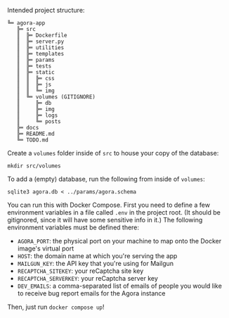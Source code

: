 Intended project structure:

<!-- ═	║	╒	╓	╔	╕	╖	╗	╘	╙	╚	╛	╜	╝	╞	╟
╠	╡	╢	╣	╤	╥	╦	╧	╨	╩	╪	╫	╬ -->

```
╚═ agora-app
   ╠═ src
   ║  ╠═ Dockerfile
   ║  ╠═ server.py
   ║  ╠═ utilities
   ║  ╠═ templates
   ║  ╠═ params
   ║  ╠═ tests
   ║  ╠═ static
   ║  ║  ╠═ css
   ║  ║  ╠═ js
   ║  ║  ╚═ img
   ║  ╚═ volumes (GITIGNORE)
   ║     ╠═ db
   ║     ╠═ img
   ║     ╠═ logs
   ║     ╚═ posts
   ╠═ docs
   ╠═ README.md
   ╚═ TODO.md
```

Create a `volumes` folder inside of `src` to house your copy of the database:
```
mkdir src/volumes
```
To add a (empty) database, run the following from inside of `volumes`:
```
sqlite3 agora.db < ../params/agora.schema
```
You can run this with Docker Compose. First you need to define a few environment variables in a file called `.env` in the project root. (It should be gitignored, since it will have some sensitive info in it.) The following environment variables must be defined there:

- `AGORA_PORT`: the physical port on your machine to map onto the Docker image's virtual port
- `HOST`: the domain name at which you're serving the app
- `MAILGUN_KEY`: the API key that you're using for Mailgun
- `RECAPTCHA_SITEKEY`: your reCaptcha site key
- `RECAPTCHA_SERVERKEY`: your reCaptcha server key
- `DEV_EMAILS`: a comma-separated list of emails of people you would like to receive bug report emails for the Agora instance

Then, just run `docker compose up`!

